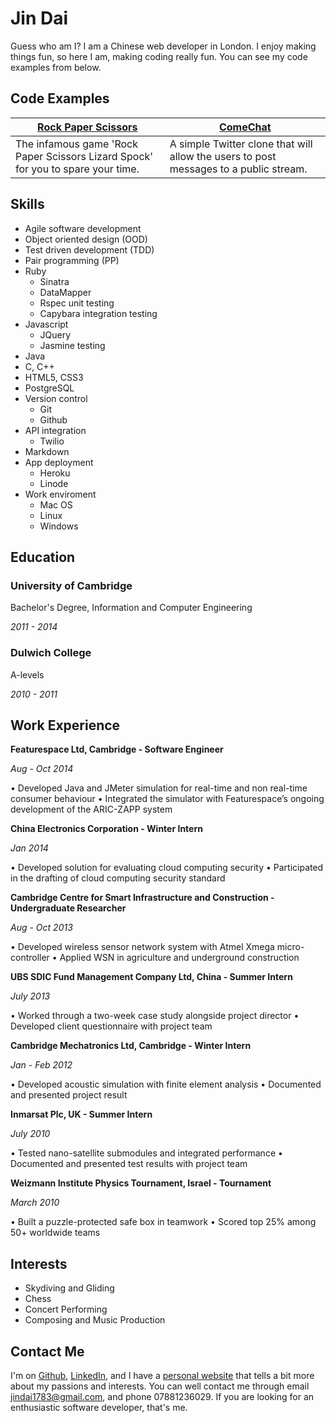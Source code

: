 # Jin Dai

Guess who am I?
I am a Chinese web developer in London. I enjoy making things fun, so here I am, making coding really fun. You can see my code examples from below.

## Code Examples

[Rock Paper Scissors] | [ComeChat]
--- | ---
The infamous game 'Rock Paper Scissors Lizard Spock' for you to spare your time. | A simple Twitter clone that will allow the users to post messages to a public stream.

[Rock Paper Scissors]: https://github.com/jindai1783/Rock-Paper-Scissors-Lizard-Spock
[ComeChat]: https://github.com/jindai1783/ComeChat

## Skills

* Agile software development 
* Object oriented design (OOD)
* Test driven development (TDD)
* Pair programming (PP)
* Ruby
  * Sinatra
  * DataMapper
  * Rspec unit testing
  * Capybara integration testing
* Javascript
  * JQuery
  * Jasmine testing
* Java
* C, C++
* HTML5, CSS3
* PostgreSQL
* Version control
  * Git
  * Github
* API integration
  * Twilio
* Markdown
* App deployment
  * Heroku
  * Linode
* Work enviroment
  * Mac OS
  * Linux
  * Windows

## Education

### University of Cambridge
Bachelor's Degree, Information and Computer Engineering

*2011 - 2014*

### Dulwich College
A-levels

*2010 - 2011*

## Work Experience
**Featurespace Ltd, Cambridge - Software Engineer**

*Aug - Oct 2014*

• Developed Java and JMeter simulation for real-time and non real-time consumer behaviour
• Integrated the simulator with Featurespace’s ongoing development of the ARIC-ZAPP system

**China Electronics Corporation - Winter Intern**

*Jan 2014*

• Developed solution for evaluating cloud computing security
• Participated in the drafting of cloud computing security standard

**Cambridge Centre for Smart Infrastructure and Construction - Undergraduate Researcher**

*Aug - Oct 2013*

• Developed wireless sensor network system with Atmel Xmega micro-controller
• Applied WSN in agriculture and underground construction

**UBS SDIC Fund Management Company Ltd, China - Summer Intern**

*July 2013*

• Worked through a two-week case study alongside project director
• Developed client questionnaire with project team

**Cambridge Mechatronics Ltd, Cambridge - Winter Intern**

*Jan - Feb 2012*

• Developed acoustic simulation with finite element analysis
• Documented and presented project result

**Inmarsat Plc, UK - Summer Intern**

*July 2010*

• Tested nano-satellite submodules and integrated performance
• Documented and presented test results with project team

**Weizmann Institute Physics Tournament, Israel - Tournament**

*March 2010*

• Built a puzzle-protected safe box in teamwork
• Scored top 25% among 50+ worldwide teams

## Interests

* Skydiving and Gliding
* Chess
* Concert Performing
* Composing and Music Production

## Contact Me

I'm on [Github], [LinkedIn], and I have a [personal website] that tells a bit more about my passions and interests. You can well contact me through email jindai1783@gmail.com, and phone 07881236029. If you are looking for an enthusiastic software developer, that's me.

[Github]: https://github.com/jindai1783
[LinkedIn]: https://www.linkedin.com/in/jindai1783
[personal website]: jindai.co.uk
